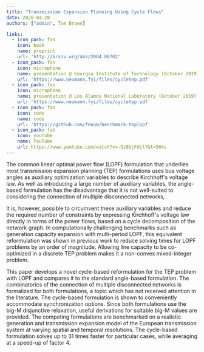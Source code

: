 ```yaml
---
title: "Transmission Expansion Planning Using Cycle Flows"
date: 2020-04-20
authors: ["admin", Tom Brown]

links:
  - icon_pack: fas
    icon: book
    name: preprint
    url: 'http://arxiv.org/abs/2004.08702'
  - icon_pack: fas
    icon: microphone
    name: presentation @ Georgia Institute of Technology (October 2019)
    url: 'https://www.neumann.fyi/files/cycletep.pdf'
  - icon_pack: fas
    icon: microphone
    name: presentation @ Los Alamos National Laboratory (October 2019)
    url: 'https://www.neumann.fyi/files/cycletep.pdf'
  - icon_pack: fas
    icon: code
    name: code
    url: 'https://github.com/fneum/benchmark-teplopf'
  - icon_pack: fab
    icon: youtube
    name: YouTube
    url: https://www.youtube.com/watch?v=-Oz8bjFdilY&t=504s
---
```




The common linear optimal power flow (LOPF) formulation that underlies most
transmission expansion planning (TEP) formulations uses bus voltage angles
as auxiliary optimization variables to describe Kirchhoff's voltage law.
As well as introducing a large number of auxiliary variables, the angle-based formulation
has the disadvantage that it is not well-suited to considering the connection of multiple disconnected networks,

It is, however, possible to circumvent these auxiliary variables and reduce
the required number of constraints by expressing Kirchhoff's voltage law
directly in terms of the power flows, based on a cycle decomposition of the network graph.
In computationally challenging benchmarks such as generation capacity expansion with multi-period LOPF,
this equivalent reformulation was shown in previous work to reduce solving times
for LOPF problems by an order of magnitude.
Allowing line capacity to be co-optimized in a discrete TEP problem makes it a non-convex mixed-integer problem.

This paper develops a novel cycle-based reformulation for the TEP problem with
LOPF and compares it to the standard angle-based formulation.
The combinatorics of the connection of multiple disconnected networks
is formalized for both formulations, a topic which has not received attention in the literature.
The cycle-based formulation is shown to conveniently accommodate synchronization options.
Since both formulations use the big-M disjunctive relaxation, useful derivations
for suitable big-M values are provided. The competing formulations are benchmarked
on a realistic generation and transmission expansion model of the European transmission
system at varying spatial and temporal resolutions. The cycle-based formulation solves
up to 31 times faster for particular cases, while averaging at a speed-up of factor 4. 